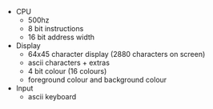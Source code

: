 - CPU
  - 500hz
  - 8 bit instructions
  - 16 bit address width
- Display
  - 64x45 character display (2880 characters on screen)
  - ascii characters + extras
  - 4 bit colour (16 colours)
  - foreground colour and background colour
- Input
  - ascii keyboard